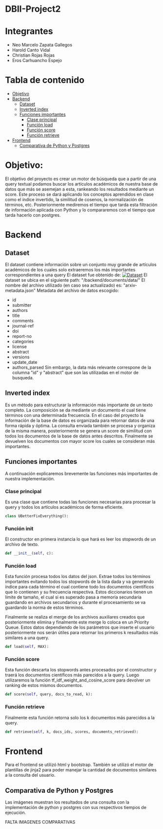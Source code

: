 # DBII-Project2

# **Integrantes**
* Neo Marcelo Zapata Gallegos
* Harold Canto Vidal
* Christian Rojas Rojas
* Eros Carhuancho Espejo


# Tabla de contenido
- [Objetivo](#Objetivo)
- [Backend](#Backend)
  * [Dataset](#Dataset)
  * [Inverted index](#Inverted-index)
  * [Funciones importantes](#Funciones-importantes)
    + [Clase principal](#Clase-principal)
    + [Función load](#Función-load)
    + [Función score](#Función-score)
    + [Función retrieve](#Función-retrieve)
- [Frontend](#Frontend)
  * [Comparativa de Python y Postgres](#Comparativa-de-Python-y-Postgres)


# Objetivo:
El objetivo del proyecto es crear un motor de búsqueda que a partir de una query textual podamos buscar los artículos académicos de nuestra base de datos que más se asemejan a esta, rankeando los resultados mediante un score. Este proceso se dará aplicando los conceptos aprendidos en clase como el índice invertido, la similitud de cosenos, la normalización de términos, etc. Posteriormente mediremos el tiempo que tarda esta filtración de información aplicada con Python y lo compararemos con el tiempo que tarda hacerlo con postgres.  

# Backend

## Dataset
El dataset contiene información sobre un conjunto muy grande de artículos académicos de los cuales solo extraeremos los más importantes correspondientes a una query
El dataset fue obtenido de: [![Dataset]()](https://www.kaggle.com/datasets/Cornell-University/arxiv/versions/99?resource=download)
El dataset se ubica en el siguiente path: "/backend/documents/data/"
El nombre del archivo utilizado (en caso sea actualizado) es: "arxiv-metadata.json"
Metadata del archivo de datos escogido:
* id
* submitter
* authors
* title
* comments
* journal-ref
* doi
* report-no
* categories
* license
* abstract
* versions
* update_date
* authors_parsed
Sin embargo, la data más relevante correspone de la columna "id" y "abstract" que son las utilizadas en el motor de busqueda.

## Inverted index
Es un método para estructurar la información más importante de un texto completo. La composición se da mediante un documento el cual tiene términos con una determinada frecuencia. En el caso del proyecto la información de la base de datos es organizada para retornar datos de una forma rápida y óptima. La consulta enviada también se procesa y organiza de la misma manera, posteriormente se genera un score de similitud con todos los documentos de la base de datos antes descritos. Finalmente se devuelven los documentos con mayor score los cuales se consideran más importantes.

## Funciones importantes
A continuación explicaremos brevemente las funciones más importantes de nuestra implementación.

### Clase principal
Es una clase que contiene todas las funciones necesarias para procesar la query y todos los artículos académicos de forma eficiente.
```python
class UBetterFixEverything():
```

### Función init
El constructor en primera instancia lo que hará es leer los stopwords de un archivo de texto.
```python
def __init__(self, c):
```


### Función load
Esta función procesa todos los datos del json. Extrae todos los términos importantes evitando todos los stopwords de la lista dada y va generando índice para cada término el cual contiene todo los documentos científicos que lo contienen y su frecuencia respectiva. Estos diccionarios tienen un límite de tamaño, el cual si es superado pasa a memoria secundaria guardando en archivos secundarios y durante el procesamiento se va guardando la norma de estos términos.

Finalmente  se realiza el merge de los archivos auxiliares creados que posteriormente elimina y finalmente este merge lo coloca en un Priority Queue. Estos datos dependiendo de los parámetros que inserte el usuario posteriormente nos serán útiles para retornar los primeros k resultados más similares a una query. 

```python
def load(self, MAX):
```

### Función score
Esta función descarta los stopwords antes procesados por el constructor y traerá los documentos científicos más parecidos a la query. Luego utilizaremos la  función tf_idf_weight_and_cosine_score para devolver un ranking de estos mismos documentos.
```python
def score(self, query, docs_to_read, k):
```

### Función retrieve
Finalmente esta función retorna solo los k documentos más parecidos a la query.
```python
def retrieve(self, k, docs_ids, scores, documents_retrieved):
```


# Frontend
Para el frontend se utilizó html y bootstrap. También se utilizó el motor de plantillas de jinja2 para poder manejar la cantidad de documentos similares a la consulta del usuario. 

## Comparativa de Python y Postgres
Las imágenes muestran los resultados de una consulta con la implementación de python y postgres con sus respectivos tiempos de ejecución.


FALTA IMAGENES COMPARATIVAS



